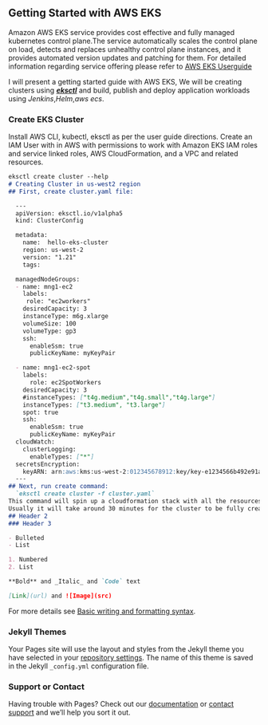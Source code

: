 ## Getting Started with AWS EKS

Amazon AWS EKS service provides cost effective and fully managed kubernetes control plane.The service automatically scales the control plane on load, detects and replaces unhealthy control plane instances, and it provides automated version updates and patching for them. For detailed information regarding service offering please refer to [AWS EKS Userguide](https://docs.aws.amazon.com/eks/latest/userguide/what-is-eks.html?nc2=type_a)

I will present a getting started guide with AWS EKS, We will be creating clusters using [**_eksctl_**](https://eksctl.io/) and build, publish and deploy application workloads using _Jenkins_,_Helm_,_aws ecs_. 

### Create EKS Cluster

Install AWS CLI, kubectl, eksctl as per the user guide directions. Create an IAM User with in AWS with permissions to work with Amazon EKS IAM roles and service linked roles, AWS CloudFormation, and a VPC and related resources.

```markdown
eksctl create cluster --help
# Creating Cluster in us-west2 region
## First, create cluster.yaml file:

  ---
  apiVersion: eksctl.io/v1alpha5
  kind: ClusterConfig

  metadata:
    name:  hello-eks-cluster
    region: us-west-2
    version: "1.21"
    tags:

  managedNodeGroups:
  - name: mng1-ec2
    labels:
     role: "ec2workers"
    desiredCapacity: 3
    instanceType: m6g.xlarge
    volumeSize: 100
    volumeType: gp3
    ssh:
      enableSsm: true
      publicKeyName: myKeyPair

  - name: mng1-ec2-spot
    labels:
      role: ec2SpotWorkers
    desiredCapacity: 3
    #instanceTypes: ["t4g.medium","t4g.small","t4g.large"]
    instanceTypes: ["t3.medium", "t3.large"]
    spot: true
    ssh:
      enableSsm: true
      publicKeyName: myKeyPair
  cloudWatch:
    clusterLogging:
      enableTypes: ["*"]
  secretsEncryption:
    keyARN: arn:aws:kms:us-west-2:012345678912:key/key-e1234566b492e91a45e7e0747f655
  ---
## Next, run create command:
  `eksctl create cluster -f cluster.yaml`
This command will spin up a cloudformation stack with all the resources need to spin up control plan cluster and node groups for data plane. 
Usually it will take around 30 minutes for the cluster to be fully created. Please refer to the user guide for details. 
## Header 2
### Header 3

- Bulleted
- List

1. Numbered
2. List

**Bold** and _Italic_ and `Code` text

[Link](url) and ![Image](src)
```

For more details see [Basic writing and formatting syntax](https://docs.github.com/en/github/writing-on-github/getting-started-with-writing-and-formatting-on-github/basic-writing-and-formatting-syntax).

### Jekyll Themes

Your Pages site will use the layout and styles from the Jekyll theme you have selected in your [repository settings](https://github.com/ddabberu/getting-started-with-eks/settings/pages). The name of this theme is saved in the Jekyll `_config.yml` configuration file.

### Support or Contact

Having trouble with Pages? Check out our [documentation](https://docs.github.com/categories/github-pages-basics/) or [contact support](https://support.github.com/contact) and we’ll help you sort it out.
